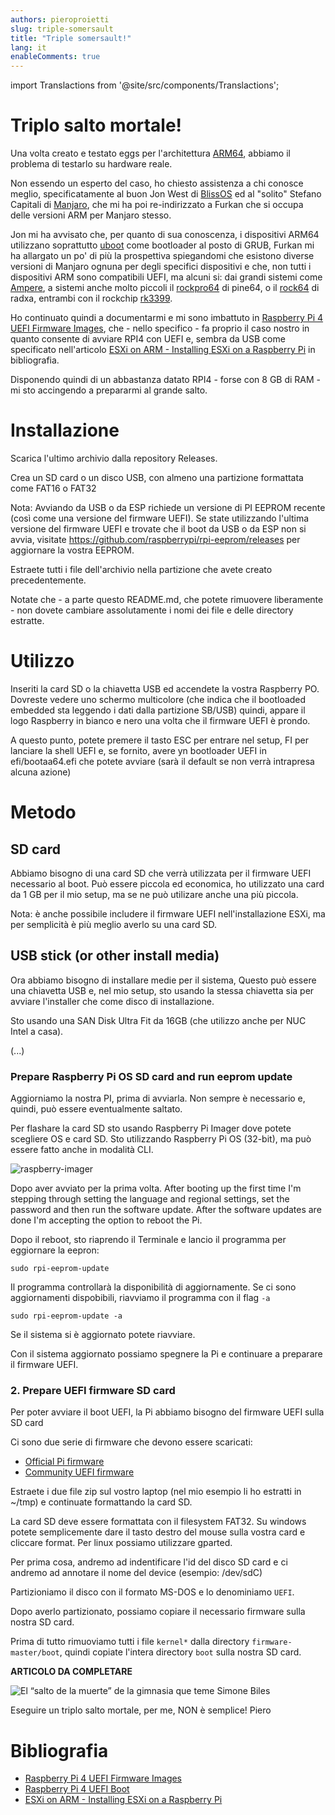 ```yaml
---
authors: pieroproietti
slug: triple-somersault
title: "Triple somersault!"
lang: it
enableComments: true
---
```

import Translactions from '@site/src/components/Translactions';

<Translactions />

# Triplo salto mortale!

Una volta creato e testato eggs per l'architettura [ARM64](https://developer.arm.com/Architectures/A64%20Instruction%20Set%20Architecture), abbiamo il problema di testarlo su hardware reale.

Non essendo un esperto del caso, ho chiesto assistenza a chi conosce meglio, specificatamente al buon Jon West di [BlissOS](https://blissos.org/) ed al "solito" Stefano Capitali di [Manjaro](https://manjaro.org/), che mi ha poi re-indirizzato a Furkan che si occupa delle versioni ARM per Manjaro stesso.

Jon mi ha avvisato che, per quanto di sua conoscenza, i dispositivi ARM64 utilizzano soprattutto [uboot](https://u-boot.readthedocs.io/en/latest/) come bootloader al posto di GRUB, Furkan mi ha allargato un po' di più la prospettiva spiegandomi che esistono diverse versioni di Manjaro ognuna per degli specifici dispositivi e che, non tutti i dispositivi ARM sono compatibili UEFI, ma alcuni si: dai grandi sistemi come [Ampere](https://amperecomputing.com/products/processors), a sistemi anche molto piccoli il [rockpro64](https://www.pine64.org/rockpro64/) di pine64, o il [rock64](https://wiki.radxa.com/Rock4) di radxa, entrambi con il rockchip [rk3399](http://rockchip.wikidot.com/rk3399).

Ho continuato quindi a documentarmi e mi sono imbattuto in [Raspberry Pi 4 UEFI Firmware Images](https://github.com/pftf/RPi4), che - nello specifico - fa proprio il caso nostro in quanto consente di avviare RPI4 con UEFI e, sembra da USB come specificato nell'articolo [ESXi on ARM - Installing ESXi on a Raspberry Pi](https://rudimartinsen.com/2020/10/07/esxi-on-arm-fling-install-on-rpi/) in bibliografia.

Disponendo quindi di un abbastanza datato RPI4 - forse con 8 GB di RAM - mi sto accingendo a prepararmi al grande salto.

# Installazione
Scarica l'ultimo archivio dalla repository Releases.

Crea un SD card o un disco USB, con almeno una partizione formattata come FAT16 o FAT32

Nota: Avviando da USB o da ESP richiede un versione di PI EEPROM recente (così come una versione del firmware UEFI). Se state utilizzando l'ultima versione del firmware UEFI e trovate che il boot da USB o da ESP non si avvia, visitate https://github.com/raspberrypi/rpi-eeprom/releases per aggiornare la vostra EEPROM.

Estraete tutti i file dell'archivio nella partizione che avete creato precedentemente.

Notate che - a parte questo README.md, che potete rimuovere liberamente - non dovete cambiare assolutamente i nomi dei file e delle directory estratte.

# Utilizzo
Inseriti la card SD o la chiavetta USB ed accendete la vostra Raspberry PO. Dovreste vedere uno schermo multicolore (che indica che il bootloaded embedded sta leggendo i dati dalla partizione SB/USB) quindi, appare il logo Raspberry in bianco e nero una volta che il firmware UEFI è prondo.

A questo punto, potete premere il tasto ESC per entrare nel setup, FI per lanciare la shell UEFI e, se fornito, avere yn bootloader UEFI in efi/bootaa64.efi che potete avviare (sarà il default se non verrà intrapresa alcuna azione)

# Metodo
## SD card
Abbiamo bisogno di una card SD che verrà utilizzata per il firmware UEFI necessario al boot. Può essere piccola ed economica, ho utilizzato una card da 1 GB per il mio setup, ma se ne può utilizare anche una più piccola.

Nota: è anche possibile includere il firmware UEFI nell'installazione ESXi, ma per semplicità è più meglio averlo su una card SD.

## USB stick (or other install media)
Ora abbiamo bisogno di installare medie per il sistema, Questo può essere una chiavetta USB e, nel mio setup, sto usando la stessa chiavetta sia per avviare l'installer che come disco di installazione.

Sto usando una SAN Disk Ultra Fit da 16GB (che utilizzo anche per NUC Intel a casa).

(...)

### Prepare Raspberry Pi OS SD card and run eeprom update
Aggiorniamo la nostra PI, prima di avviarla. Non sempre è necessario e, quindi, può essere eventualmente saltato.

Per flashare la card SD sto usando Raspberry Pi Imager dove potete scegliere OS e card SD. Sto utilizzando Raspberry Pi OS (32-bit), ma può essere fatto anche in modalità CLI.

![raspberry-imager](https://rudimartinsen.com/img/esxiarm_raspbianimager.png)

Dopo aver avviato per la prima volta. 
After booting up the first time I'm stepping through setting the language and regional settings, set the password and then run the software update. After the software updates are done I'm accepting the option to reboot the Pi.

Dopo il reboot, sto riaprendo il Terminale e lancio il programma per eggiornare la eepron:

`sudo rpi-eeprom-update`

Il programma controllarà la disponibilità di aggiornamente. Se ci sono aggiornamenti dispobibili, riavviamo il programma con il flag `-a`

`sudo rpi-eeprom-update -a`

Se il sistema si è aggiornato potete riavviare.

Con il sistema aggiornato possiamo spegnere la Pi e continuare a preparare il firmware UEFI.

### 2. Prepare UEFI firmware SD card

Per poter avviare il boot UEFI, la Pi abbiamo bisogno del firmware UEFI sulla SD card

Ci sono due serie di firmware che devono essere scaricati:
* [Official Pi firmware](https://github.com/raspberrypi/firmware/archive/master.zip)
* [Community UEFI firmware](https://github.com/pftf/RPi4/releases/download/v1.20/RPi4_UEFI_Firmware_v1.20.zip)

Estraete i due file zip sul vostro laptop (nel mio esempio li ho estratti in  ~/tmp) e continuate formattando la card SD.

La card SD deve essere formattata con il filesystem FAT32. Su windows potete semplicemente dare il tasto destro del mouse sulla vostra card e cliccare format. Per linux possiamo utilizzare gparted.

Per prima cosa, andremo ad indentificare l'id del disco SD card e ci andremo ad annotare il nome del device (esempio: /dev/sdC)

Partizioniamo il disco con il formato MS-DOS e lo denominiamo `UEFI`.

Dopo averlo partizionato, possiamo copiare il necessario firmware sulla nostra SD card.

Prima di tutto rimuoviamo tutti i file `kernel*` dalla directory `firmware-master/boot`, quindi copiate l'intera directory `boot` sulla nostra SD card.



**ARTICOLO DA COMPLETARE** 

![El “salto de la muerte” de la gimnasia que teme Simone Biles](https://www.telemundo.com/sites/nbcutelemundo/files/styles/fit-1240w/public/images/article/cover/2016/08/17/simone-biles.jpg?ramen_itok=iqwQftIcTf)


Eseguire un triplo salto mortale, per me, NON è semplice! Piero


# Bibliografia

* [Raspberry Pi 4 UEFI Firmware Images](https://github.com/pftf/RPi4)
* [Raspberry Pi 4 UEFI Boot](https://www.reddit.com/r/raspberry_pi/comments/gte2lp/raspberry_pi_4_uefi_boot/)
* [ESXi on ARM - Installing ESXi on a Raspberry Pi](https://rudimartinsen.com/2020/10/07/esxi-on-arm-fling-install-on-rpi/)
